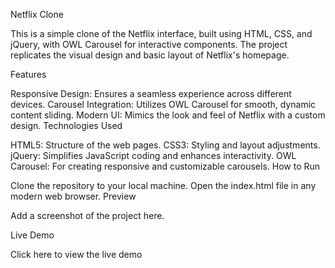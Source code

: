 Netflix Clone

This is a simple clone of the Netflix interface, built using HTML, CSS, and jQuery, with OWL Carousel for interactive components. The project replicates the visual design and basic layout of Netflix's homepage.

Features

Responsive Design: Ensures a seamless experience across different devices.
Carousel Integration: Utilizes OWL Carousel for smooth, dynamic content sliding.
Modern UI: Mimics the look and feel of Netflix with a custom design.
Technologies Used

HTML5: Structure of the web pages.
CSS3: Styling and layout adjustments.
jQuery: Simplifies JavaScript coding and enhances interactivity.
OWL Carousel: For creating responsive and customizable carousels.
How to Run

Clone the repository to your local machine.
Open the index.html file in any modern web browser.
Preview


Add a screenshot of the project here.

Live Demo

Click here to view the live demo
